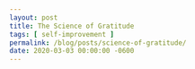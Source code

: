 ```yaml
---
layout: post
title: The Science of Gratitude
tags: [ self-improvement ]
permalink: /blog/posts/science-of-gratitude/
date: 2020-03-03 00:00:00 -0600
---
```

